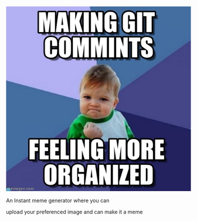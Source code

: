 ![image](https://github.com/nikhilponnuru/Instant-meme/blob/master/images/1.jpg)


An Instant meme generator where you can


upload your preferenced image and can make it a meme




